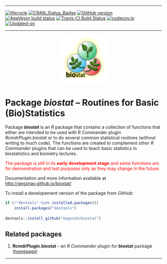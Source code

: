 
<!-- README.md is generated from README.Rmd. Please edit that file -->

-----

<!-- badges: start -->

[![lifecycle](https://img.shields.io/badge/lifecycle-experimental-orange.svg)](https://www.tidyverse.org/lifecycle/#experimental)
[![CRAN\_Status\_Badge](http://www.r-pkg.org/badges/version/biostat)](https://cran.r-project.org/package=biostat)
[![GitHub
version](https://img.shields.io/badge/GitHub-v0.0.18.9000-brightgreen.svg)](https://github.com/GegznaV/biostat)
[![AppVeyor build
status](https://ci.appveyor.com/api/projects/status/github/GegznaV/biostat?branch=master&svg=true)](https://ci.appveyor.com/project/GegznaV/biostat)
[![Travis-CI Build
Status](https://travis-ci.org/GegznaV/biostat.png?branch=master)](https://travis-ci.org/GegznaV/biostat)
[![codecov.io](https://codecov.io/github/GegznaV/biostat/coverage.svg?branch=master)](https://codecov.io/github/GegznaV/biostat?branch=master)
[![Updated-on](https://img.shields.io/badge/Updated%20on-2018--04--27-yellowgreen.svg)](/commits/master)
<!-- badges: end -->

-----

<img src="https://raw.githubusercontent.com/GegznaV/biostat/master/docs/logo.png" width="30%" height="30%" style="display: block; margin: auto;" />

# Package ***biostat*** – Routines for Basic (Bio)Statistics

Package ***biostat*** is an *R* package that contains a collection of
functions that either are intended to be used with R Commander plugin
*RcmdrPlugin.biostat* or to do several common statistical routines
(without writing to much code). The functions are created to complement
other *R Commander* plugins that can be used to teach basic statistics
in biostatistics and biometry lectures.

<font color="red"> The package is still in its **early development
stage** and some functions are for demonstration and test purposes only
as they may change in the future. </font>

Documentation and more information available at
<http://gegznav.github.io/biostat/>

<!-- ## Install package -->

<!-- To install a released version of the package from *CRAN*: -->

<!-- ```{r, eval=FALSE} -->

<!-- install.packages("biostat") -->

<!-- ``` -->

To install a developement version of the package from *GitHub*:

``` r
if (!"devtools" %in% installed.packages()) 
    install.packages("devtools")

devtools::install_github("GegznaV/biostat")
```

<!-- *** -->

## Related packages

<!-- Other related packages are *R Commander* (*Rcmdr*) plugins: -->

1.  **RcmdrPlugin.biostat** – an *R Commander* plugin for **biostat**
    package ([homepage](https://gegznav.github.io/RcmdrPlugin.biostat/))

<!-- b. **RcmdrPlugin.EZR.2** -- an *R Commander* plugin for the most common statistical analyses (the same as *RcmdrPlugin.EZR*, except that *RcmdrPlugin.EZR.2* does not modify original *Rcmdr* menu so dramatically); -->

<!-- c. **RcmdrPlugin.KMggplot2** -- an *R Commander* plugin for *ggplot2* graphics. -->

<!-- To install these packages, use the following code: -->

<!-- ```{r Install other packages, eval=FALSE} -->

<!-- # RcmdrPlugin.biostat -->

<!-- devtools::install_github("GegznaV/RcmdrPlugin.biostat") -->

<!-- # RcmdrPlugin.EZR.2 -->

<!-- devtools::install_github("GegznaV/RcmdrPlugin.EZR@unmodified_Rcmdr_menu") -->

<!-- # RcmdrPlugin.KMggplot2 -->

<!-- install.packages("RcmdrPlugin.KMggplot2") -->

<!-- ``` -->

<!--  <p align="right"> </p>     -->

-----
